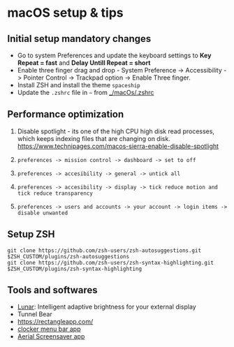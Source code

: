 # macOS setup & tips


## Initial setup mandatory changes
 - Go to system Preferences and update the keyboard settings to **Key Repeat = fast** and **Delay Untill Repeat = short**
 - Enable three finger drag and drop - System Preference -> Accessibility -> Pointer Control -> Trackpad option -> Enable Three finger.
 - Install ZSH and install the theme `spaceship`
 - Update the `.zshrc` file in `~` from [_/macOs/.zshrc](https://github.com/kunalpanchal/_/blob/master/macOS/.zshrc)

## Performance optimization

1. Disable spotlight - its one of the high CPU high disk read processes, which keeps indexing files that are changing on disk.
https://www.technipages.com/macos-sierra-enable-disable-spotlight

2. `preferences -> mission control -> dashboard -> set to off`
3. `preferences -> accesibility -> general -> untick all`
4. `preferences -> accesibility -> display -> tick reduce motion and tick reduce transparency`
5. `preferences -> users and accounts -> your account -> login items -> disable unwanted`

## Setup ZSH

```shell
git clone https://github.com/zsh-users/zsh-autosuggestions.git $ZSH_CUSTOM/plugins/zsh-autosuggestions
git clone https://github.com/zsh-users/zsh-syntax-highlighting.git $ZSH_CUSTOM/plugins/zsh-syntax-highlighting
```

## Tools and softwares

- [Lunar](https://lunar.fyi): Intelligent adaptive brightness
for your external display
- Tunnel Bear
- https://rectangleapp.com/
- [clocker menu bar app](https://apps.apple.com/us/app/clocker/id1056643111?mt=12)
- [Aerial Screensaver app](https://aerialscreensaver.github.io/installation.html)
